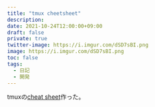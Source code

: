 ```yaml
---
title: "tmux cheetsheet"
description: 
date: 2021-10-24T12:00:00+09:00
draft: false
private: true
twitter-image: https://i.imgur.com/dSD7sBI.png
image: https://i.imgur.com/dSD7sBI.png
toc: false
tags:
  - 日記
  - 開発
---
```


tmuxの[cheat sheet](https://github.com/h-sakamoto-aist/h-sakamoto/blob/master/cheat-sheets/tmux-command.md)作った。

